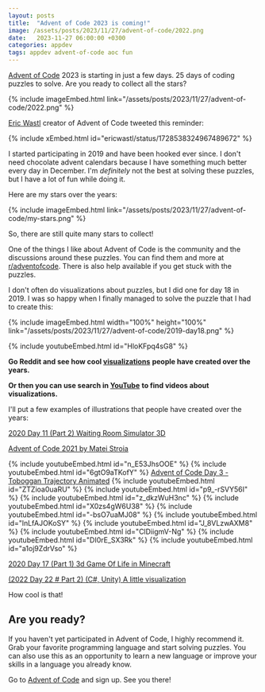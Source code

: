 ```yaml
---
layout: posts
title:  "Advent of Code 2023 is coming!"
image: /assets/posts/2023/11/27/advent-of-code/2022.png
date:   2023-11-27 06:00:00 +0300
categories: appdev
tags: appdev advent-of-code aoc fun
---
```

[Advent of Code](https://adventofcode.com/) 2023 is starting in just a few days.
25 days of coding puzzles to solve. Are you ready to collect all the stars?

{% include imageEmbed.html link="/assets/posts/2023/11/27/advent-of-code/2022.png" %}

[Eric Wastl](https://twitter.com/ericwastl) creator of Advent of Code tweeted this reminder:

{% include xEmbed.html id="ericwastl/status/1728538324967489672" %}

I started participating in 2019 and have been hooked ever since. 
I don't need chocolate advent calendars because I have something much better every day in December.
I'm _definitely_ not the best at solving these puzzles, but I have a lot of fun while doing it.

Here are my stars over the years:

{% include imageEmbed.html link="/assets/posts/2023/11/27/advent-of-code/my-stars.png" %}

So, there are still quite many stars to collect!

One of the things I like about Advent of Code is the community and the discussions around these puzzles.
You can find them and more at [r/adventofcode](https://www.reddit.com/r/adventofcode/).
There is also help available if you get stuck with the puzzles.

I don't often do visualizations about puzzles, but I did one for day 18 in 2019. I was so happy
when I finally managed to solve the puzzle that I had to create this:

{% include imageEmbed.html width="100%" height="100%" link="/assets/posts/2023/11/27/advent-of-code/2019-day18.png" %}

{% include youtubeEmbed.html id="HloKFpq4sG8" %}

**Go Reddit and see how cool [visualizations](https://www.reddit.com/r/adventofcode/?f=flair_name%3A%22Visualization%22)**
**people have created over the years.**

**Or then you can use search in [YouTube](https://www.youtube.com/results?search_query=advent+of+code+visualisation)**
**to find videos about visualizations.**

I'll put a few examples of illustrations that people have created over the years:

[2020 Day 11 (Part 2) Waiting Room Simulator 3D](https://www.reddit.com/r/adventofcode/comments/kcpdbi/2020_day_11_part_2luaroblox_waiting_room/)

[Advent of Code 2021 by Matei Stroia](https://strigoi.dev/aoc)

{% include youtubeEmbed.html id="n_E53JhsOOE" %}
{% include youtubeEmbed.html id="6gtO9aTKofY" %}
[Advent of Code Day 3 - Toboggan Trajectory Animated](https://www.youtube.com/watch?v=cQ_n4xcXXzo)
{% include youtubeEmbed.html id="ZTZioa0uaRU" %}
{% include youtubeEmbed.html id="p9_-rSVY56I" %}
{% include youtubeEmbed.html id="z_dkzWuH3nc" %}
{% include youtubeEmbed.html id="X0zs4gW6U38" %}
{% include youtubeEmbed.html id="-bsO7uaMJ08" %}
{% include youtubeEmbed.html id="lnLfAJOKoSY" %}
{% include youtubeEmbed.html id="J_8VLzwAXM8" %}
{% include youtubeEmbed.html id="ClDiigmV-Ng" %}
{% include youtubeEmbed.html id="DI0rE_SX3Rk" %}
{% include youtubeEmbed.html id="a1oj9ZdrVso" %}

[2020 Day 17 (Part 1) 3d Game Of Life in Minecraft](https://www.reddit.com/r/adventofcode/comments/keu1xf/2020_day_17_part_1_3d_game_of_life_in_minecraft/)

[(2022 Day 22 # Part 2) (C#, Unity) A little visualization](https://www.reddit.com/r/adventofcode/comments/zst04v/2022_day_22_part_2_c_unity_a_little_visualization/)

How cool is that!

## Are you ready?

If you haven't yet participated in Advent of Code, I highly recommend it.
Grab your favorite programming language and start solving puzzles.
You can also use this as an opportunity to learn a new language or
improve your skills in a language you already know.

Go to [Advent of Code](https://adventofcode.com/) and sign up.
See you there!
